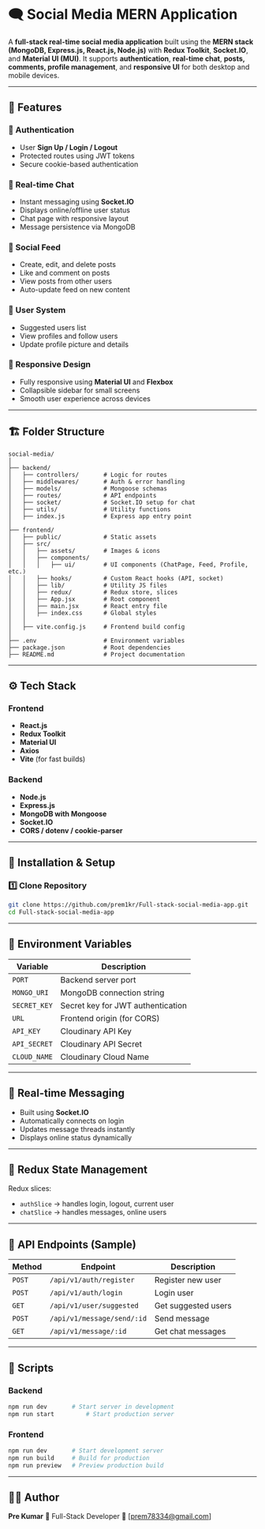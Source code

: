 # 🗨️ Social Media MERN Application

A **full-stack real-time social media application** built using the **MERN stack (MongoDB, Express.js, React.js, Node.js)** with **Redux Toolkit**, **Socket.IO**, and **Material UI (MUI)**.
It supports **authentication**, **real-time chat**, **posts, comments, profile management**, and **responsive UI** for both desktop and mobile devices.

---

## 🚀 Features

### 👤 Authentication

* User **Sign Up / Login / Logout**
* Protected routes using JWT tokens
* Secure cookie-based authentication

### 💬 Real-time Chat

* Instant messaging using **Socket.IO**
* Displays online/offline user status
* Chat page with responsive layout
* Message persistence via MongoDB

### 📰 Social Feed

* Create, edit, and delete posts
* Like and comment on posts
* View posts from other users
* Auto-update feed on new content

### 👥 User System

* Suggested users list
* View profiles and follow users
* Update profile picture and details

### 📱 Responsive Design

* Fully responsive using **Material UI** and **Flexbox**
* Collapsible sidebar for small screens
* Smooth user experience across devices

---

## 🏗️ Folder Structure

```
social-media/
│
├── backend/
│   ├── controllers/       # Logic for routes
│   ├── middlewares/       # Auth & error handling
│   ├── models/            # Mongoose schemas
│   ├── routes/            # API endpoints
│   ├── socket/            # Socket.IO setup for chat
│   ├── utils/             # Utility functions
│   ├── index.js           # Express app entry point
│
├── frontend/
│   ├── public/            # Static assets
│   ├── src/
│   │   ├── assets/        # Images & icons
│   │   ├── components/
│   │   │   ├── ui/        # UI components (ChatPage, Feed, Profile, etc.)
│   │   ├── hooks/         # Custom React hooks (API, socket)
│   │   ├── lib/           # Utility JS files
│   │   ├── redux/         # Redux store, slices
│   │   ├── App.jsx        # Root component
│   │   ├── main.jsx       # React entry file
│   │   ├── index.css      # Global styles
│   │
│   ├── vite.config.js     # Frontend build config
│
├── .env                   # Environment variables
├── package.json           # Root dependencies
├── README.md              # Project documentation
```

---

## ⚙️ Tech Stack

### Frontend

* **React.js**
* **Redux Toolkit**
* **Material UI**
* **Axios**
* **Vite** (for fast builds)

### Backend

* **Node.js**
* **Express.js**
* **MongoDB with Mongoose**
* **Socket.IO**
* **CORS / dotenv / cookie-parser**

---

## 🧩 Installation & Setup

### 1️⃣ Clone Repository

```bash
git clone https://github.com/prem1kr/Full-stack-social-media-app.git
cd Full-stack-social-media-app
```

---

## 🔌 Environment Variables
| Variable     | Description                       |
| ------------ | --------------------------------- |
| `PORT`       | Backend server port               |
| `MONGO_URI`  | MongoDB connection string         |
| `SECRET_KEY` | Secret key for JWT authentication |
| `URL`        | Frontend origin (for CORS)        |
| `API_KEY`    | Cloudinary API Key                |
| `API_SECRET` | Cloudinary API Secret             |
| `CLOUD_NAME` | Cloudinary Cloud Name             |

---

## 💬 Real-time Messaging

* Built using **Socket.IO**
* Automatically connects on login
* Updates message threads instantly
* Displays online status dynamically

---

## 🧠 Redux State Management

Redux slices:

* `authSlice` → handles login, logout, current user
* `chatSlice` → handles messages, online users

---

## 🧪 API Endpoints (Sample)

| Method | Endpoint                   | Description         |
| ------ | -------------------------- | ------------------- |
| `POST` | `/api/v1/auth/register`    | Register new user   |
| `POST` | `/api/v1/auth/login`       | Login user          |
| `GET`  | `/api/v1/user/suggested`   | Get suggested users |
| `POST` | `/api/v1/message/send/:id` | Send message        |
| `GET`  | `/api/v1/message/:id`      | Get chat messages   |

---

## 🧰 Scripts

### Backend

```bash
npm run dev       # Start server in development
npm run start         # Start production server
```

### Frontend

```bash
npm run dev       # Start development server
npm run build     # Build for production
npm run preview   # Preview production build
```

---

## 🧑‍💻 Author

**Pre Kumar**
💼 Full-Stack Developer
📧 [prem78334@gmail.com]



